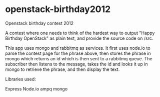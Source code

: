 openstack-birthday2012
======================

Openstack birthday contest 2012

A contest where one needs to think of the hardest way to output "Happy Birthday OpenStack" as plain text, and provide the source code on /src.

This app uses mongo and rabbitmq as services. It first uses node.io to parse the contest page for the phrase above, then stores the phrase in mongo which returns an id which is then sent to a rabbitmq queue. The subscriber then listens to the message, takes the id and looks it up in mongo to retrieve the phrase, and then display the text.

Libraries used:

Express
Node.io
ampq
mongo

